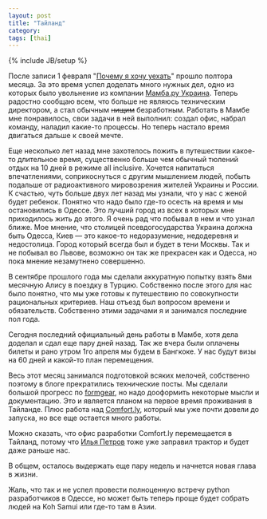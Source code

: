 ```yaml
---
layout: post
title: "Тайланд"
category: 
tags: [thai]
---
```

{% include JB/setup %}

После записи 1 февраля "[Почему я хочу уехать](http://www.vurt.ru/2012/02/relocate)" прошло полтора месяца. За это время успел доделать много нужных дел, одно из которых было увольнение из компании <a href="http://corp.mamba.ru/">Мамба.ру Украина</a>. Теперь радостно сообщаю всем, что больше не являюсь техническим директором, а стал обычным <del>нищим</del> безработным. Работать в Мамбе мне понравилось, свои задачи в ней выполнил: создал офис, набрал команду, наладил какие-то процессы. Но теперь настало время двигаться дальше к своей мечте. 

Еще несколько лет назад мне захотелось пожить в путешествии какое-то длительное время, существенно больше чем обычный тюлений отдых на 10 дней в режиме all inclusive. Хочется напитаться впечатлениями, соприкоснуться с другим мышлением людей, побыть подальше от радиоактивного мировозрения жителей Украины и России. К счастью, чуть больше двух лет назад мы узнали, что у нас с женой будет ребенок. Понятно что надо было где-то осесть на время и мы остановились в Одессе. Это лучший город из всех в которых мне приходилось жить до этого. Я очень рад что побывал в нем и что узнал ближе. Мое мнение, что столицей псевдогосударства Украина должна быть Одесса, Киев — это какое-то недоразумение, недодеревня и недостолица. Город который всегда был и будет в тени Москвы. Так и не побывал во Львове, возможно он так же прекрасен как и Одесса, но пока мнение незамутнено совершенно. 

В сентябре прошлого года мы сделали аккуратную попытку взять 8ми месячную Алису в поездку в Турцию. Собственно после этого для нас было понятно, что мы уже готовы к путешествию по совокупности рациональных критериев. Наш отъезд был вопросом времени и обязательств. Собственно этими задачами я и занимался последние пол года.

Сегодня последний официальный день работы в Мамбе, хотя дела доделал и сдал еще пару дней назад. Так же вчера были оплачены билеты и рано утром 1го апреля мы будем в Бангкоке. У нас будут визы на 60 дней и какой-то план перемещения. 

Весь этот месяц занимался подготовкой всяких мелочей, собственно поэтому в блоге прекратились технические посты. Мы сделали большой прогресс по [formgear](https://github.com/xen/formgear), но надо дооформить некоторые мысли и документацию. Это и является планом на первое время проживания в Тайланде. Плюс работа над [Comfort.ly](http://comfort.ly/), который мы уже почти довели до запуска, но все еще остается много работы.

Можно сказать, что офис разработки Comfort.ly перемещается в Тайланд, потому что [Илья Петров](https://twitter.com/#!/ilyamuromec) тоже уже заправил трактор и будет даже раньше нас.

В общем, осталось выдержать еще пару недель и начнется новая глава в жизни.

Жаль, что так и не успел провести полноценную встречу python разработчиков в Одессе, но может быть теперь проще будет собрать людей на Koh Samui или где-то там в Азии.

